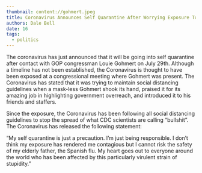 ```yaml
---
thumbnail: content://gohmert.jpeg
title: Coronavirus Announces Self Quarantine After Worrying Exposure To Louie Gohmert
authors: Dale Bell 
date: 16
tags:
  - politics
---
```


The coronavirus has just announced that it will be going into self quarantine after contact with GOP congressman Louie Gohmert on July 29th. Although a timeline has not been established, the Coronavirus is thought to have been exposed at a congressional meeting where Gohmert was present. The Coronavirus has stated that it was trying to maintain social distancing guidelines when a mask-less Gohmert shook its hand, praised it for its amazing job in highlighting government overreach, and introduced it to his friends and staffers.

Since the exposure, the Coronavirus has been following all social distancing guidelines to stop the spread of what CDC scientists are calling “bullshit”. The Coronavirus has released the following statement:
	
“My self quarantine is just a precaution. I’m just being responsible. I don’t think my exposure has rendered me contagious but I cannot risk the safety of my elderly father, the Spanish flu. My heart goes out to everyone around the world who has been affected by this particularly virulent strain of stupidity.”

